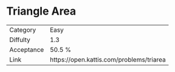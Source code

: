 # Triangle Area

<table>
    <tr>
        <td>Category</td>
        <td>Easy</td>
    </tr>
    <tr>
        <td>Diffulty</td>
        <td>1.3</td>
    </tr>
    <tr>
        <td>Acceptance</td>
        <td>50.5 %</td>
    </tr>
    <tr>
        <td>Link</td>
        <td>https://open.kattis.com/problems/triarea</td>
    </tr>
</table>